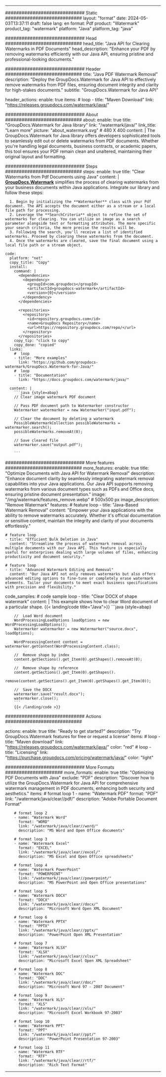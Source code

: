 
---
############################# Static ############################
layout: "format"
date:  2024-05-03T13:37:11
draft: false
lang: en
format: Pdf
product: "Watermark"
product_tag: "watermark"
platform: "Java"
platform_tag: "java"

############################# Head ############################
head_title: "Java API for Clearing Watermarks in PDF Documents"
head_description: "Enhance your PDF by removing watermarks efficiently with our Java API, ensuring pristine and professional-looking documents."

############################# Header ############################
title: "Java PDF Watermark Removal" 
description: "Deploy the GroupDocs.Watermark for Java API to effectively remove watermarks from PDF files, ensuring document integrity and clarity for high-stakes documents."
subtitle: "GroupDocs.Watermark for Java API" 

header_actions:
  enable: true
  items:
    #  loop
    - title: "Maven Download"
      link: "https://releases.groupdocs.com/watermark/java/"
      
############################# About ############################
about:
    enable: true
    title: "GroupDocs.Watermark for Java library"
    link: "/watermark/java/"
    link_title: "Learn more"
    picture: "about_watermark.svg" # 480 X 400
    content: |
       The GroupDocs.Watermark for Java library offers developers sophisticated tools to seamlessly edit out or delete watermarks from PDF documents. Whether you're handling legal documents, business contracts, or academic papers, this tool ensures your PDF remain clean and unaltered, maintaining their original layout and formatting.

############################# Steps ############################
steps:
    enable: true
    title: "Clear Watermarks from Pdf Documents using Java"
    content: |
      **[GroupDocs.Watermark](https://products.groupdocs.com/watermark/java/)** simplifies the process of clearing watermarks from your business documents within Java applications. Integrate our library and follow these steps:
      
      1. Begin by initializing the **Watermarker** class with your Pdf document. The API accepts the document either as a stream or a local file path for processing.
      2. Leverage the **SearchCriteria** object to refine the set of watermarks for clearing. You can utilize an image as a search parameter alongside text or formatting attributes. The more specific your search criteria, the more precise the results will be.
      3. Following the search, you'll receive a list of identified watermarks. Proceed by clearing these watermarks from the document.
      4. Once the watermarks are cleared, save the final document using a local file path or a stream object.
   
    code:
      platform: "net"
      copy_title: "Copy"
      install:
        command: |
          <dependencies>
            <dependency>
              <groupId>com.groupdocs</groupId>
              <artifactId>groupdocs-watermark</artifactId>
              <version>{0}</version>
            </dependency>
          </dependencies>

          <repositories>
            <repository>
              <id>repository.groupdocs.com</id>
              <name>GroupDocs Repository</name>
              <url>https://repository.groupdocs.com/repo/</url>
            </repository>
          </repositories>
        copy_tip: "click to copy"
        copy_done: "copied"
      links:
        #  loop
        - title: "More examples"
          link: "https://github.com/groupdocs-watermark/GroupDocs.Watermark-for-Java/"
        #  loop
        - title: "Documentation"
          link: "https://docs.groupdocs.com/watermark/java/"
          
      content: |
        ```java {style=abap}
        // Clear image watermark PDF document

        // Pass PDF document path to Watermarker constructor
        Watermarker watermarker = new Watermarker("input.pdf");
        
        // Clear the document by deleting a watermark
        PossibleWatermarkCollection possibleWatermarks = watermarker.search();
        possibleWatermarks.removeAt(0);

        // Save cleared file
        watermarker.save("output.pdf");
        
        ```        
        
############################# More features ############################
more_features:
  enable: true
  title: "Optimize Documents with Java API for Watermark Removal"
  description: "Enhance document clarity by seamlessly integrating watermark removal capabilities into your Java applications. Our Java API supports removing watermarks from various document types such as PDFs and Office docs, ensuring pristine document presentation."
  image: "/img/watermark/features_remove.webp" # 500x500 px
  image_description: "Remove Watermark"
  features:
    # feature loop
    - title: "Java-Based Watermark Removal"
      content: "Empower your Java applications with the ability to remove watermarks accurately. Whether it's official documentation or sensitive content, maintain the integrity and clarity of your documents effortlessly."

    # feature loop
    - title: "Efficient Bulk Deletion in Java"
      content: "Streamline the process of watermark removal across multiple documents with our Java API. This feature is especially useful for enterprises dealing with large volumes of files, enhancing productivity and document security."

    # feature loop
    - title: "Advanced Watermark Editing and Removal"
      content: "Our Java API not only removes watermarks but also offers advanced editing options to fine-tune or completely erase watermark elements. Tailor your documents to meet exact business specifications with precision and flexibility."
      
  code_samples:
    # code sample loop
    - title: "Clear DOCX of shape watermark"
      content: |
        This example shows how to clear Word document of a particular shape.
        {{< landing/code title="Java">}}
        ```java {style=abap}
        
        //  Load Word document
        WordProcessingLoadOptions loadOptions = new WordProcessingLoadOptions();
        Watermarker watermarker = new Watermarker("source.docx", loadOptions);

        WordProcessingContent content = watermarker.getContent(WordProcessingContent.class);

        //  Remove shape by index
        content.getSections().get_Item(0).getShapes().removeAt(0);

        //  Remove shape by reference
        content.getSections().get_Item(0).getShapes().
            remove(content.getSections().get_Item(0).getShapes().get_Item(0));

        //  Save the DOCX
        watermarker.save("result.docx");
        watermarker.close();
        ```
        {{< /landing/code >}}


############################# Actions ############################

actions:
  enable: true
  title: "Ready to get started?"
  description: "Try GroupDocs.Watermark features for free or request a license"
  items:
    #  loop
    - title: "Maven download"
      link: "https://releases.groupdocs.com/watermark/java/"
      color: "red"
        #  loop
    - title: "Licensing"
      link: "https://purchase.groupdocs.com/pricing/watermark/java/"
      color: "light"


############################# More Formats #####################
more_formats:
    enable: true
    title: "Optimizing PDF Documents with Java"
    exclude: "PDF"
    description: "Discover how to utilize the GroupDocs.Watermark for Java API for comprehensive watermark management in PDF documents, enhancing both security and aesthetics."
    items: 
        # format loop 1
        - name: "Watermark PDF"
          format: "PDF"
          link: "/watermark/java/clear//pdf/"
          description: "Adobe Portable Document Format"

        # format loop 2
        - name: "Watermark Word"
          format: "WORD"
          link: "/watermark/java/clear//word/"
          description: "MS Word and Open Office documents"
          
        # format loop 3
        - name: "Watermark Excel"
          format: "EXCEL"
          link: "/watermark/java/clear//excel/"
          description: "MS Excel and Open Office spreadsheets"

        # format loop 4
        - name: "Watermark PowerPoint"
          format: "POWERPOINT"
          link: "/watermark/java/clear//powerpoint/"
          description: "MS PowerPoint and Open Office presentations"

        # format loop 5
        - name: "Watermark DOCX"
          format: "DOCX"
          link: "/watermark/java/clear//docx/"
          description: "Microsoft Word Open XML Document"
          
        # format loop 6
        - name: "Watermark PPTX"
          format: "PPTX"
          link: "/watermark/java/clear//pptx/"
          description: "PowerPoint Open XML Presentation"
          
        # format loop 7
        - name: "Watermark XLSX"
          format: "XLSX"
          link: "/watermark/java/clear//xlsx/"
          description: "Microsoft Excel Open XML Spreadsheet"

        # format loop 8
        - name: "Watermark DOC"
          format: "DOC"
          link: "/watermark/java/clear//doc/"
          description: "Microsoft Word 97 - 2007 Document"

        # format loop 9
        - name: "Watermark XLS"
          format: "XLS"
          link: "/watermark/java/clear//xls/"
          description: "Microsoft Excel Workbook 97-2003"

        # format loop 10
        - name: "Watermark PPT"
          format: "PPT"
          link: "/watermark/java/clear//ppt/"
          description: "PowerPoint Presentation 97-2003"

        # format loop 11
        - name: "Watermark RTF"
          format: "RTF"
          link: "/watermark/java/clear//rtf/"
          description: "Rich Text Format"

---